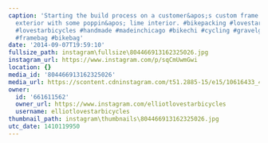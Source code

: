 ```yaml
---
caption: 'Starting the build process on a customer&apos;s custom frame bag. All black
  exterior with some poppin&apos; lime interior. #bikepacking #lovestarbicyclebags
  #lovestarbicycles #handmade #madeinchicago #bikechi #cycling #gravelgrinder #gravel
  #framebag #bikebag'
date: '2014-09-07T19:59:10'
fullsize_path: instagram\fullsize\804466913162325026.jpg
instagram_url: https://www.instagram.com/p/sqCmUwmGwi
location: {}
media_id: '804466913162325026'
media_url: https://scontent.cdninstagram.com/t51.2885-15/e15/10616433_457024004439307_266452745_n.jpg?ig_cache_key=ODA0NDY2OTEzMTYyMzI1MDI2.2
owner:
  id: '661611562'
  owner_url: https://www.instagram.com/elliotlovestarbicycles
  username: elliotlovestarbicycles
thumbnail_path: instagram\thumbnails\804466913162325026.jpg
utc_date: 1410119950
---
```

